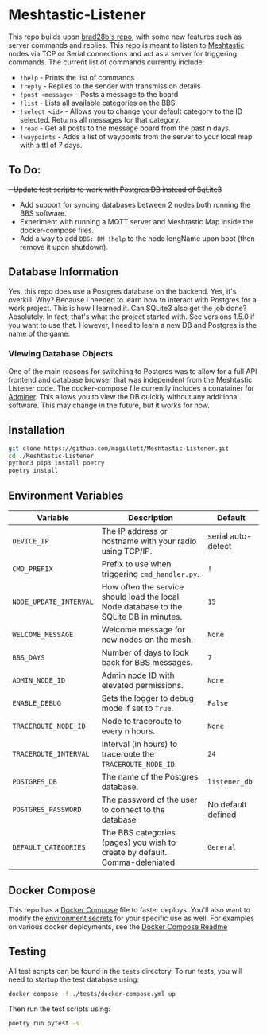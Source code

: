 # Meshtastic-Listener
This repo builds upon [brad28b's repo](https://github.com/brad28b/meshtastic-cli-receive-text), with some new features such as server commands and replies. This repo is meant to listen to [Meshtastic](https://meshtastic.org) nodes via TCP or Serial connections and act as a server for triggering commands. The current list of commands currently include:

- `!help` - Prints the list of commands
- `!reply` - Replies to the sender with transmission details
- `!post <message>` - Posts a message to the board
- `!list` - Lists all available categories on the BBS.
- `!select <id>` - Allows you to change your default category to the ID selected. Returns all messages for that category.
- `!read` - Get all posts to the message board from the past n days.
- `!waypoints` - Adds a list of waypoints from the server to your local map with a ttl of 7 days.

## To Do:
~~- Update test scripts to work with Postgres DB instead of SqLite3~~
- Add support for syncing databases between 2 nodes both running the BBS software.
- Experiment with running a MQTT server and Meshtastic Map inside the docker-compose files.
- Add a way to add `BBS: DM !help` to the node longName upon boot (then remove it upon shutdown).

## Database Information
Yes, this repo does use a Postgres database on the backend. Yes, it's overkill. Why? Because I needed to learn how to interact with Postgres for a work project. This is how I learned it. Can SQLite3 also get the job done? Absolutely. In fact, that's what the project started with. See versions 1.5.0 if you want to use that. However, I need to learn a new DB and Postgres is the name of the game.

### Viewing Database Objects
One of the main reasons for switching to Postgres was to allow for a full API frontend and database browser that was independent from the Meshtastic Listener code. The docker-compose file currently includes a conatainer for [Adminer](https://www.adminer.org/). This allows you to view the DB quickly without any additional software. This may change in the future, but it works for now.

## Installation
```bash
git clone https://github.com/migillett/Meshtastic-Listener.git
cd ./Meshtastic-Listener
python3 pip3 install poetry
poetry install
```

## Environment Variables

| Variable             | Description                                                                                       | Default       |
|----------------------|---------------------------------------------------------------------------------------------------|---------------|
| `DEVICE_IP`   | The IP address or hostname with your radio using TCP/IP.                                                       | serial auto-detect |
| `CMD_PREFIX`         | Prefix to use when triggering `cmd_handler.py`.                                                   | `!`           |
| `NODE_UPDATE_INTERVAL` | How often the service should load the local Node database to the SQLite DB in minutes.           | `15`          |
| `WELCOME_MESSAGE`    | Welcome message for new nodes on the mesh.                                                        | `None`        |
| `BBS_DAYS`           | Number of days to look back for BBS messages.                                                     | `7`           |
| `ADMIN_NODE_ID`      | Admin node ID with elevated permissions.                                         | `None`        |
| `ENABLE_DEBUG`       | Sets the logger to debug mode if set to `True`.                                                   | `False`       |
| `TRACEROUTE_NODE_ID`    | Node to traceroute to every n hours.                                                              | `None`        |
| `TRACEROUTE_INTERVAL`| Interval (in hours) to traceroute the `TRACEROUTE_NODE_ID`.                                          | `24`          |
| `POSTGRES_DB` | The name of the Postgres database. | `listener_db` |
| `POSTGRES_PASSWORD` | The password of the user to connect to the database | No default defined |
| `DEFAULT_CATEGORIES` | The BBS categories (pages) you wish to create by default. Comma-deleniated | `General` |

## Docker Compose
This repo has a [Docker Compose](docker-compose.yml) file to faster deploys. You'll also want to modify the [environment secrets](secrets_example.env) for your specific use as well. For examples on various docker deployments, see the [Docker Compose Readme](docker-examples.md)

## Testing
All test scripts can be found in the `tests` directory. To run tests, you will need to startup the test database using:

```bash
docker compose -f ./tests/docker-compose.yml up
```

Then run the test scripts using:
```bash
poetry run pytest -s
```
